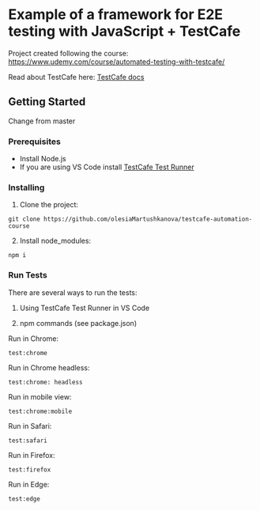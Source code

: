 # Example of a framework for E2E testing with JavaScript + TestCafe

Project created following the course: https://www.udemy.com/course/automated-testing-with-testcafe/

Read about TestCafe here:
[TestCafe docs](https://devexpress.github.io/testcafe/)

## Getting Started

Change from master

### Prerequisites

- Install Node.js
- If you are using VS Code install [TestCafe Test Runner](https://marketplace.visualstudio.com/items?itemName=romanresh.testcafe-test-runner)

### Installing

1. Clone the project:

```
git clone https://github.com/olesiaMartushkanova/testcafe-automation-course
```

2. Install node_modules:

```
npm i
```

### Run Tests

There are several ways to run the tests:

1. Using TestCafe Test Runner in VS Code

2. npm commands (see package.json)

Run in Chrome:

```
test:chrome
```

Run in Chrome headless:

```
test:chrome: headless
```

Run in mobile view:

```
test:chrome:mobile
```

Run in Safari:

```
test:safari
```

Run in Firefox:

```
test:firefox
```

Run in Edge:

```
test:edge
```
